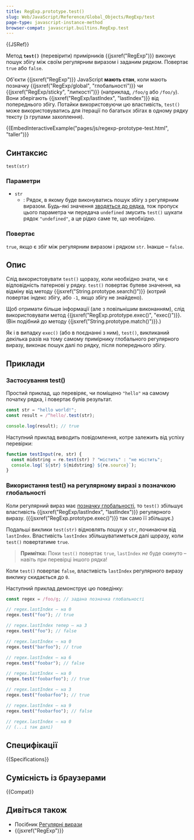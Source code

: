 ```yaml
---
title: RegExp.prototype.test()
slug: Web/JavaScript/Reference/Global_Objects/RegExp/test
page-type: javascript-instance-method
browser-compat: javascript.builtins.RegExp.test
---
```


{{JSRef}}

Метод **`test()`** (перевірити) примірників {{jsxref("RegExp")}} виконує пошук збігу між своїм регулярним виразом і заданим рядком. Повертає `true` або `false`.

Об'єкти {{jsxref("RegExp")}} JavaScript **мають стан**, коли мають позначку {{jsxref("RegExp/global", "глобальності")}} чи {{jsxref("RegExp/sticky", "липкості")}} (наприклад, `/foo/g` або `/foo/y`). Вони зберігають {{jsxref("RegExp/lastIndex", "lastIndex")}} від попереднього збігу. Потайки використовуючи цю властивість, `test()` може використовуватись для ітерації по багатьох збігах в одному рядку тексту (з групами захоплення).

{{EmbedInteractiveExample("pages/js/regexp-prototype-test.html", "taller")}}

## Синтаксис

```js-nolint
test(str)
```

### Параметри

- `str`
  - : Рядок, в якому буде виконуватись пошук збігу з регулярним виразом. Будь-які значення [зводяться до рядка](/uk/docs/Web/JavaScript/Reference/Global_Objects/String#zvedennia-do-riadka), тож пропуск цього параметра чи передача `undefined` змусить `test()` шукати рядок `"undefined"`, а це рідко саме те, що необхідно.

### Повертає

`true`, якщо є збіг між регулярним виразом і рядком `str`. Інакше – `false`.

## Опис

Слід використовувати `test()` щоразу, коли необхідно знати, чи є відповідність патернові у рядку. `test()` повертає булеве значення, на відміну від методу {{jsxref("String.prototype.search()")}} (котрий повертає індекс збігу, або `-1`, якщо збігу не знайдено).

Щоб отримати більше інформації (але з повільнішим виконанням), слід використовувати метод {{jsxref("RegExp.prototype.exec()", "exec()")}}. (Він подібний до методу {{jsxref("String.prototype.match()")}}.)

Як і в випадку `exec()` (або в поєднанні з ним), `test()`, викликаний декілька разів на тому самому примірнику глобального регулярного виразу, виконає пошук далі по рядку, після попереднього збігу.

## Приклади

### Застосування test()

Простий приклад, що перевіряє, чи поміщено `"hello"` на самому початку рядка, і повертає булів результат.

```js
const str = "hello world!";
const result = /^hello/.test(str);

console.log(result); // true
```

Наступний приклад виводить повідомлення, котре залежить від успіху перевірки:

```js
function testInput(re, str) {
  const midstring = re.test(str) ? "містить" : "не містить";
  console.log(`${str} ${midstring} ${re.source}`);
}
```

### Використання test() на регулярному виразі з позначкою глобальності

Коли регулярний вираз має [позначку глобальності](/uk/docs/Web/JavaScript/Reference/Global_Objects/RegExp/global), то `test()` збільшує властивість {{jsxref("RegExp/lastIndex", "lastIndex")}} регулярного виразу. ({{jsxref("RegExp.prototype.exec()")}} так само її збільшує.)

Подальші виклики `test(str)` відновлять пошук у `str`, починаючи від `lastIndex`. Властивість `lastIndex` збільшуватиметься далі щоразу, коли `test()` повертатиме `true`.

> **Примітка:** Поки `test()` повертає `true`, `lastIndex` _не_ буде скинуто – навіть при перевірці іншого рядка!

Коли `test()` повертає `false`, властивість `lastIndex` регулярного виразу виклику скидається до `0`.

Наступний приклад демонструє цю поведінку:

```js
const regex = /foo/g; // задана позначка глобальності

// regex.lastIndex – на 0
regex.test("foo"); // true

// regex.lastIndex тепер – на 3
regex.test("foo"); // false

// regex.lastIndex – на 0
regex.test("barfoo"); // true

// regex.lastIndex – на 6
regex.test("foobar"); // false

// regex.lastIndex – на 0
regex.test("foobarfoo"); // true

// regex.lastIndex – на 3
regex.test("foobarfoo"); // true

// regex.lastIndex – на 9
regex.test("foobarfoo"); // false

// regex.lastIndex – на 0
// (...і так далі)
```

## Специфікації

{{Specifications}}

## Сумісність із браузерами

{{Compat}}

## Дивіться також

- Посібник [Регулярні вирази](/uk/docs/Web/JavaScript/Guide/Regular_expressions)
- {{jsxref("RegExp")}}
